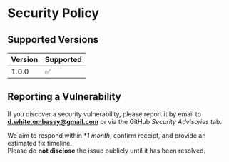 # Security Policy

## Supported Versions

| Version | Supported          |
| ------- | ------------------ |
| 1.0.0   | :white_check_mark: |

## Reporting a Vulnerability

If you discover a security vulnerability, please report it by email to **d.white.embassy@gmail.com** or via the GitHub *Security Advisories* tab.

We aim to respond within **1 month*, confirm receipt, and provide an estimated fix timeline.  
Please do **not disclose** the issue publicly until it has been resolved.
